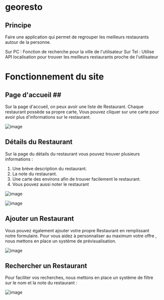 # georesto

## Principe 

Faire une application qui permet de regrouper les meilleurs restaurants autour de la personne.

Sur PC : Fonction de recherche pour la ville de l'utilisateur
Sur Tel : Utilise API localisation pour trouver les meilleurs restaurants proche de l'utilisateur


# Fonctionnement du site # 

## Page d'accueil ## 

Sur la page d'accueil, on peux avoir une liste de Restaurant. Chaque restaurant possède sa propre carte, Vous pouvez cliquer sur une carte pour avoir plus d'informations sur le restaurant.

![image](https://user-images.githubusercontent.com/58172330/174342247-9f892d61-f3a6-48cb-937e-cf9ed98079b8.png)


## Détails du Restaurant ## 

Sur la page du détails du restaurant vous pouvez trouver plusieurs informations : 

1. Une brève description du restaurant.
2. La note du restaurant.
3. Une carte des environs afin de trouver facilement le restaurant. 
4. Vous pouvez aussi noter le restaurant

![image](https://user-images.githubusercontent.com/58172330/174342849-a9dad40d-65d7-47c5-945a-9ebe16238ded.png)

![image](https://user-images.githubusercontent.com/58172330/174852179-cdd6406e-9b48-4251-abd9-f166675a21c4.png)


## Ajouter un Restaurant ##

Vous pouvez également ajouter votre propre Restaurant en remplissant notre formulaire. Pour vous aidez à personnaliser au maximum votre offre , nous mettons en place un système de prévisualisation.

![image](https://user-images.githubusercontent.com/58172330/174851017-a7cbc1e2-b655-4172-8825-5997deb991e1.png)


## Rechercher un Restaurant ## 

Pour faciliter vos recherches, nous mettons en place un système de filtre sur le nom et la note du restaurant :

![image](https://user-images.githubusercontent.com/58172330/174851580-c6c6384d-6f5a-4f0f-8675-aaf728cca929.png)




